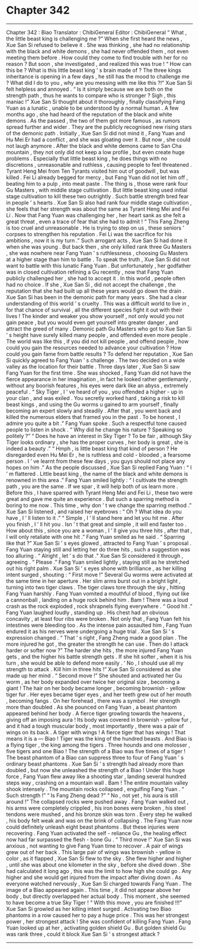 
# Chapter 342


---

Chapter 342 : Biao
Translator :
ChibiGeneral
Editor :
ChibiGeneral
“ What , the little beast king is challenging me ?” When she first heard the news , Xue San Si refused to believe it .
She was thinking , she had no relationship with the black and white demons , she had never offended them , not even meeting them before . How could they come to find trouble with her for no reason ?
But soon , she investigated , and realized this was true !
“ How can this be ? What is this little beast king ’ s brain made of ? The three kings inheritance is opening in a few days , he still has the mood to challenge me ? What did I do to you , why are you messing with me like this ?!”
Xue San Si felt helpless and annoyed .
“ Is it simply because we are both on the strength path , thus he wants to compare who is stronger ? Sigh , this maniac !”
Xue San Si thought about it thoroughly , finally classifying Fang Yuan as a lunatic , unable to be understood by a normal human .
A few months ago , she had heard of the reputation of the black and white demons .
As the passed , the two of them got more famous , as rumors spread further and wider .
They are the publicly recognised new rising stars of the demonic path .
Initially , Xue San Si did not mind it , Fang Yuan and Hu Mei Er had a conflict , and she was gloating over it .
But now , she could not laugh anymore .
After the black and white demons came to San Cha mountain , they not only did not keep a low profile , but even create huge problems .
Especially that little beast king , he does things with no discretions , unreasonable and ruthless , causing people to feel threatened .
Tyrant Heng Mei from Ten Tyrants visited him out of goodwill , but was killed . Fei Li already begged for mercy , but Fang Yuan did not let him off , beating him to a pulp , into meat paste .
The thing is , those were rank four Gu Masters , with middle stage cultivation . But little beast king used initial stage cultivation to kill these two outrightly . Such battle strength bred fear in people ’ s hearts .
Xue San Si also had rank four middle stage cultivation , she feels that her strength was about the same as Tyrant Heng Mei and Fei Li . Now that Fang Yuan was challenging her , her heart sank as she felt a great threat , even a trace of fear that she had to admit !
“ This Fang Zheng is too cruel and unreasonable . He is trying to step on us , these seniors ’ corpses to strengthen his reputation . Fei Li was the sacrifice for his ambitions , now it is my turn .”
Such arrogant acts , Xue San Si had done it when she was young .
But back then , she only killed rank three Gu Masters , she was nowhere near Fang Yuan ’ s ruthlessness , choosing Gu Masters at a higher stage than him to battle .
To speak the truth , Xue San Si did not want to battle with this lunatic Fang Yuan . But unfortunately , her godfather was in closed cultivation refining a Gu recently , now that Fang Yuan publicly challenged her , she had to accept it .
In this world , people often had no choice .
If she , Xue San Si , did not accept the challenge , the reputation that she had built up all these years would go down the drain .
Xue San Si has been in the demonic path for many years . She had a clear understanding of this world ’ s cruelty .
This was a difficult world to live in , for that chance of survival , all the different species fight it out with their lives !
The kinder and weaker you show yourself , not only would you not gain peace , but you would even get yourself into greater danger , and attract the greed of many .
Demonic path Gu Masters who got to Xue San Si ’ s height have surely killed many people , and offended even more people .
The world was like this , if you did not kill people , and offend people , how could you gain the resources needed to advance your cultivation ? How could you gain fame from battle results ?
To defend her reputation , Xue San Si quickly agreed to Fang Yuan ’ s challenge .
The two decided on a wide valley as the location for their battle .
Three days later , Xue San Si saw Fang Yuan for the first time .
She was shocked , Fang Yuan did not have the fierce appearance in her imagination , in fact he looked rather gentlemanly , without any boorish features , his eyes were dark like an abyss , extremely peaceful .
“ Sky Tiger , I ’ ve heard of you , you offended a higher - up in your clan , and was exiled . You secretly worked hard , taking a risk to kill beast kings , and using the Gu worms u gained to arm yourself , finally becoming an expert slowly and steadily . After that , you went back and killed the numerous elders that framed you in the past . To be honest , I admire you quite a bit .” Fang Yuan spoke .
Such a respectful tone caused people to listen in shock .
“ Why did he change his nature ? Speaking so politely ?”
“ Does he have an interest in Sky Tiger ? To be fair , although Sky Tiger looks ordinary , she has the proper curves , her body is great , she is indeed a beauty .”
“ Hmph , is little beast king that kind of person ? He disregarded even Hu Mei Er , he is ruthless and cold - blooded , a fearsome person . I ’ ve learnt from these few days , you guys should not place any hopes on him .”
As the people discussed , Xue San Si replied Fang Yuan : “ I ’ m flattered . Little beast king , the name of the black and white demons is renowned in this area .”
Fang Yuan smiled lightly : “ I cultivate the strength path , you are the same . If we spar , it will help both of us learn more . Before this , I have sparred with Tyrant Heng Mei and Fei Li , these two were great and gave me quite an experience . But such a sparring method is boring to me now . This time , why don ’ t we change the sparring method .”
Xue San Si listened , and raised her eyebrows : “ Oh ? What idea do you have , I ’ ll listen to it .”
“ Simple , I ’ ll stand here and let you hit me . After you finish , I ’ ll hit you . Isn ’ t that great and simple , it will end faster too . How about this , since you are a woman , I ’ ll give you three hits , after that , I will only retaliate with one hit .” Fang Yuan smiled as he said .
“ Sparring like that ?” Xue San Si ’ s eyes glowed , attracted to Fang Yuan ’ s proposal .
Fang Yuan staying still and letting her do three hits , such a suggestion was too alluring .
“ Alright , let ’ s do that .” Xue San Si considered it through , agreeing .
“ Please .” Fang Yuan smiled lightly , staying still as he stretched out his right palm .
Xue San Si ’ s eyes shone with brilliance , as her killing intent surged , shouting : “ First move !”
Several Gu worms were activated at the same time in her aperture .
Her slim arms burst out in a bright light , turning into two tiger claws .
The tiger claws tore through the sky , hitting Fang Yuan harshly .
Fang Yuan vomited a mouthful of blood , flying out like a cannonball , landing on a huge rock behind him .
Bam !
There was a loud crash as the rock exploded , rock shrapnels flying everywhere .
“ Good hit .” Fang Yuan laughed loudly , standing up . His chest had an obvious concavity , at least four ribs were broken .
Not only that , Fang Yuan felt his intestines were bleeding too .
As the intense pain assaulted him , Fang Yuan endured it as his nerves were undergoing a huge trial .
Xue San Si ’ s expression changed .
“ That ’ s right , Fang Zheng made a good plan . The more injured he got , the greater the strength he can use . Then do I attack harder or softer now ?”
The harder she hits , the more injured Fang Yuan gets , and the higher his battle strength gets . If she hit softer , when it is his turn , she would be able to defend more easily .
‘ No , I should use all my strength to attack . Kill him in three hits !” Xue San Si considered as she made up her mind .
“ Second move !”
She shouted and activated her Gu worm , as her body expanded over twice her original size , becoming a giant !
The hair on her body became longer , becoming brownish - yellow tiger fur .
Her eyes became tiger eyes , and her teeth grew out of her mouth , becoming fangs . On her forehead , there was a symbol .
Her strength more than doubled .
As she pounced on Fang Yuan , a beast phantom appeared behind her body .
A fierce tiger growling towards the heavens , giving off an imposing aura ! Its body was covered in brownish - yellow fur , and it had a tough muscular body , most importantly , there was a pair of wings on its back .
A tiger with wings !
A fierce tiger that has wings !
That means it is a — Biao !
Tiger was the king of the hundred beasts . And Biao is a flying tiger , the king among the tigers .
Three hounds and one molosser , five tigers and one Biao !
The strength of a Biao was five times of a tiger !
The beast phantom of a Biao can suppress three to four of Fang Yuan ’ s ordinary beast phantoms .
Xue San Si ’ s strength had already more than doubled , but now she unleashed the strength of a Biao !
Under this huge force , Fang Yuan flew away like a shooting star , landing several hundred steps way , crashing on a mountain wall .
Bam !
The entire mountain valley shook intensely .
The mountain rocks collapsed , engulfing Fang Yuan .
“ Such strength !”
“ Is Fang Zheng dead ?”
“ No , not yet , his aura is still around !”
The collapsed rocks were pushed away . Fang Yuan walked out , his arms were completely crippled , his iron bones were broken , his steel tendons were mushed , and his bronze skin was torn .
Every step he walked , his body felt weak and was on the brink of collapsing .
The Fang Yuan now could definitely unleash eight beast phantoms .
But these injuries were recovering .
Fang Yuan activated the self - reliance Gu , the healing effect now had far surpassed the flesh - bone Gu .
“ Third move !” Xue San Si was anxious , not wanting to give Fang Yuan time to recover .
A pair of wings grew out of her back .
This large pair of wings was brownish - yellow in color , as it flapped , Xue San Si flew to the sky .
She flew higher and higher , until she was about one kilometer in the sky , before she dived down .
She had calculated it long ago , this was the limit to how high she could go . Any higher and she would get injured from the impact after diving down .
As everyone watched nervously , Xue San Si charged towards Fang Yuan .
The image of a Biao appeared again .
This time , it did not appear above her body , but directly overlapped her actual body .
This moment , she seemed to have become a true Sky Tiger !
“ With this move , you are finished !!!” Xue San Si growled as her killing intent surged .
Activating two Biao phantoms in a row caused her to pay a huge price .
This was her strongest power , her strongest attack !
She was confident of killing Fang Yuan .
Fang Yuan looked up at her , activating golden shield Gu .
But golden shield Gu was rank three , could it block Xue San Si ’ s strongest attack ?

---

